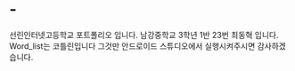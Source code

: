 # -
선린인터넷고등학교 포트폴리오 입니다. 남강중학교 3학년 1반 23번 최동혁 입니다.
Word_list는 코틀린입니다 그것만 안드로이드 스튜디오에서 실행시켜주시면 감사하겠습니다.
